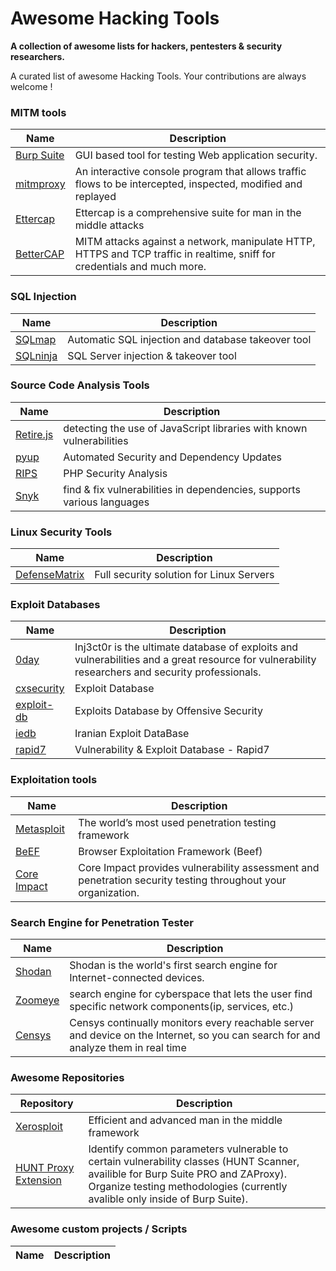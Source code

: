 # Awesome Hacking Tools

**A collection of awesome lists for hackers, pentesters & security researchers.**

A curated list of awesome Hacking Tools. Your contributions are always welcome !

### MITM tools
Name | Description
---- | ----
[Burp Suite](https://portswigger.net/burp) | GUI based tool for testing Web application security.
[mitmproxy](https://mitmproxy.org/) | An interactive console program that allows traffic flows to be intercepted, inspected, modified and replayed
[Ettercap](https://ettercap.github.io/ettercap/) | Ettercap is a comprehensive suite for man in the middle attacks
[BetterCAP](https://www.bettercap.org/) | MITM attacks against a network, manipulate HTTP, HTTPS and TCP traffic in realtime, sniff for credentials and much more.

### SQL Injection
Name | Description
---- | ----
[SQLmap](http://sqlmap.org/) | Automatic SQL injection and database takeover tool
[SQLninja](http://sqlninja.sourceforge.net/) | SQL Server injection & takeover tool

### Source Code Analysis Tools
Name | Description
---- | ----
[Retire.js](http://retirejs.github.io/retire.js/) | detecting the use of JavaScript libraries with known vulnerabilities
[pyup](https://pyup.io/) | Automated Security and Dependency Updates
[RIPS](https://www.ripstech.com/) | PHP Security Analysis
[Snyk](https://snyk.io/) | find & fix vulnerabilities in dependencies, supports various languages

### Linux Security Tools
Name | Description
---- | ----
[DefenseMatrix](https://github.com/K4YT3X/DefenseMatrix) | Full security solution for Linux Servers 

### Exploit Databases
Name | Description
---- | ----
[0day](http://0day.today/) | Inj3ct0r is the ultimate database of exploits and vulnerabilities and a great resource for vulnerability researchers and security professionals. 
[cxsecurity](http://cxsecurity.com/exploit) | Exploit Database
[exploit-db](https://www.exploit-db.com/) | Exploits Database by Offensive Security
[iedb](http://iedb.ir/) | Iranian Exploit DataBase
[rapid7](https://rapid7.com/db) | Vulnerability & Exploit Database - Rapid7

### Exploitation tools
Name | Description
---- | ----
[Metasploit](https://www.metasploit.com/) | The world’s most used penetration testing framework
[BeEF](http://beefproject.com/) | Browser Exploitation Framework (Beef)
[Core Impact](https://www.coresecurity.com/core-impact) | Core Impact provides vulnerability assessment and penetration security testing throughout your organization.

### Search Engine for Penetration Tester
Name | Description
---- | ----
[Shodan](http://shodan.io/) | Shodan is the world's first search engine for Internet-connected devices.
[Zoomeye](https://www.zoomeye.org/) | search engine for cyberspace that lets the user find specific network components(ip, services, etc.)
[Censys](https://www.censys.io/) | Censys continually monitors every reachable server and device on the Internet, so you can search for and analyze them in real time

### Awesome Repositories
Repository | Description
---- | ----
[Xerosploit](https://github.com/LionSec/xerosploit)   |     Efficient and advanced man in the middle framework
[HUNT Proxy Extension](https://github.com/bugcrowd/HUNT) | Identify common parameters vulnerable to certain vulnerability classes (HUNT Scanner, availible for Burp Suite PRO and ZAProxy). Organize testing methodologies (currently avalible only inside of Burp Suite).

### Awesome custom projects / Scripts
Name | Description
---- | ----
